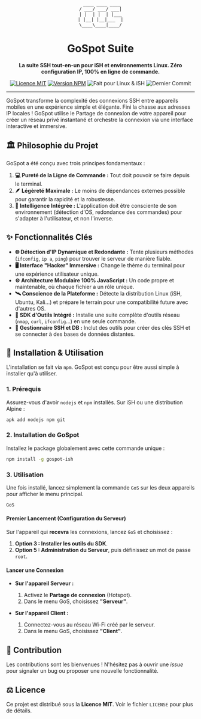 <div align="center">

```
 ____ ____ ____
/ ___/ ___/ ___|
| |  | |  | |___
| |__| |__|___  |
\____\____|____/
```

# GoSpot Suite

**La suite SSH tout-en-un pour iSH et environnements Linux. Zéro configuration IP, 100% en ligne de commande.**

<p>
    <a href="https://github.com/Mauricio-100/GoSpot/blob/main/LICENSE"><img src="https://img.shields.io/badge/license-MIT-blue.svg" alt="Licence MIT"></a>
    <a href="https://www.npmjs.com/package/gospot-ish"><img src="https://img.shields.io/npm/v/gospot-ish.svg" alt="Version NPM"></a>
    <img src="https://img.shields.io/badge/Made%20for-Linux%20&%20iSH-black?logo=linux&logoColor=white" alt="Fait pour Linux & iSH">
    <img src="https://img.shields.io/github/last-commit/Mauricio-100/GoSpot" alt="Dernier Commit">
</p>

</div>

---

GoSpot transforme la complexité des connexions SSH entre appareils mobiles en une expérience simple et élégante. Fini la chasse aux adresses IP locales ! GoSpot utilise le Partage de connexion de votre appareil pour créer un réseau privé instantané et orchestre la connexion via une interface interactive et immersive.

## 🏛️ Philosophie du Projet

GoSpot a été conçu avec trois principes fondamentaux :

1.  **💻 Pureté de la Ligne de Commande :** Tout doit pouvoir se faire depuis le terminal.
2.  **🪶 Légèreté Maximale :** Le moins de dépendances externes possible pour garantir la rapidité et la robustesse.
3.  **🧠 Intelligence Intégrée :** L'application doit être consciente de son environnement (détection d'OS, redondance des commandes) pour s'adapter à l'utilisateur, et non l'inverse.

## ✨ Fonctionnalités Clés

-   **🌐 Détection d'IP Dynamique et Redondante :** Tente plusieurs méthodes (`ifconfig`, `ip a`, `ping`) pour trouver le serveur de manière fiable.
-   **🖥️ Interface "Hacker" Immersive :** Change le thème du terminal pour une expérience utilisateur unique.
-   **⚙️ Architecture Modulaire 100% JavaScript :** Un code propre et maintenable, où chaque fichier a un rôle unique.
-   **🛰️ Conscience de la Plateforme :** Détecte la distribution Linux (iSH, Ubuntu, Kali...) et prépare le terrain pour une compatibilité future avec d'autres OS.
-   **🧰 SDK d'Outils Intégré :** Installe une suite complète d'outils réseau (`nmap`, `curl`, `ifconfig`...) en une seule commande.
-   **🔑 Gestionnaire SSH et DB :** Inclut des outils pour créer des clés SSH et se connecter à des bases de données distantes.

## 🚀 Installation & Utilisation

L'installation se fait via `npm`. GoSpot est conçu pour être aussi simple à installer qu'à utiliser.

### 1. Prérequis

Assurez-vous d'avoir `nodejs` et `npm` installés. Sur iSH ou une distribution Alpine :
```sh
apk add nodejs npm git
```

### 2. Installation de GoSpot

Installez le package globalement avec cette commande unique :
```sh
npm install -g gospot-ish
```

### 3. Utilisation

Une fois installé, lancez simplement la commande `GoS` sur les deux appareils pour afficher le menu principal.

```sh
GoS
```

#### Premier Lancement (Configuration du Serveur)
Sur l'appareil qui **recevra** les connexions, lancez `GoS` et choisissez :
1.  **Option 3 : Installer les outils du SDK**.
2.  **Option 5 : Administration du Serveur**, puis définissez un mot de passe `root`.

#### Lancer une Connexion
-   **Sur l'appareil Serveur :**
    1.  Activez le **Partage de connexion** (Hotspot).
    2.  Dans le menu GoS, choisissez **"Serveur"**.

-   **Sur l'appareil Client :**
    1.  Connectez-vous au réseau Wi-Fi créé par le serveur.
    2.  Dans le menu GoS, choisissez **"Client"**.

## 🤝 Contribution

Les contributions sont les bienvenues ! N'hésitez pas à ouvrir une *issue* pour signaler un bug ou proposer une nouvelle fonctionnalité.

## ⚖️ Licence

Ce projet est distribué sous la **Licence MIT**. Voir le fichier `LICENSE` pour plus de détails.

